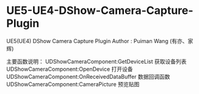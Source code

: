 # UE5-UE4-DShow-Camera-Capture-Plugin
UE5(UE4) DShow Camera Capture Plugin
Author : Puiman Wang (有亦、家辉)

主要函数说明：
UDShowCameraComponent:GetDeviceList 获取设备列表
UDShowCameraComponent:OpenDevice 打开设备
UDShowCameraComponent:OnReceivedDataBuffer 数据回调函数
UDShowCameraComponent:CameraPicture 预览贴图
